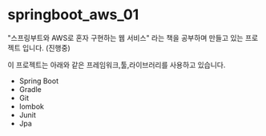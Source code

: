 # springboot_aws_01

"스프링부트와 AWS로 혼자 구현하는 웹 서비스" 라는 책을 공부하며 만들고 있는 프로젝트 입니다. (진행중)   

이 프로젝트는 아래와 같은 프레임워크,툴,라이브러리를 사용하고 있습니다.
* Spring Boot 
* Gradle
* Git
* lombok
* Junit
* Jpa
